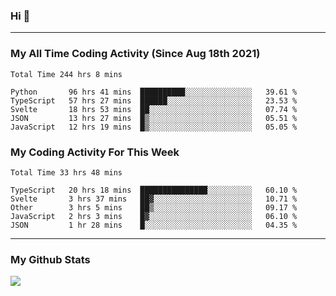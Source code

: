 ### Hi 🙂

---

### My All Time Coding Activity (Since Aug 18th 2021)
<!--START_SECTION:waka-all-->
```text
Total Time 244 hrs 8 mins

Python       96 hrs 41 mins  ██████████░░░░░░░░░░░░░░░   39.61 % 
TypeScript   57 hrs 27 mins  ██████░░░░░░░░░░░░░░░░░░░   23.53 % 
Svelte       18 hrs 53 mins  ██░░░░░░░░░░░░░░░░░░░░░░░   07.74 % 
JSON         13 hrs 27 mins  █▒░░░░░░░░░░░░░░░░░░░░░░░   05.51 % 
JavaScript   12 hrs 19 mins  █▒░░░░░░░░░░░░░░░░░░░░░░░   05.05 % 
```
<!--END_SECTION:waka-all-->

### My Coding Activity For This Week
<!--START_SECTION:waka-week-->
```text
Total Time 33 hrs 48 mins

TypeScript   20 hrs 18 mins  ███████████████░░░░░░░░░░   60.10 % 
Svelte       3 hrs 37 mins   ██▓░░░░░░░░░░░░░░░░░░░░░░   10.71 % 
Other        3 hrs 5 mins    ██▒░░░░░░░░░░░░░░░░░░░░░░   09.17 % 
JavaScript   2 hrs 3 mins    █▓░░░░░░░░░░░░░░░░░░░░░░░   06.10 % 
JSON         1 hr 28 mins    █░░░░░░░░░░░░░░░░░░░░░░░░   04.35 % 
```
<!--END_SECTION:waka-week-->

---

### My Github Stats
[![](https://github-readme-stats.vercel.app/api?username=eroxl&count_private=true&show_icons=true&include_all_commits=true&theme=onedark)](https://github.com/Eroxl)
